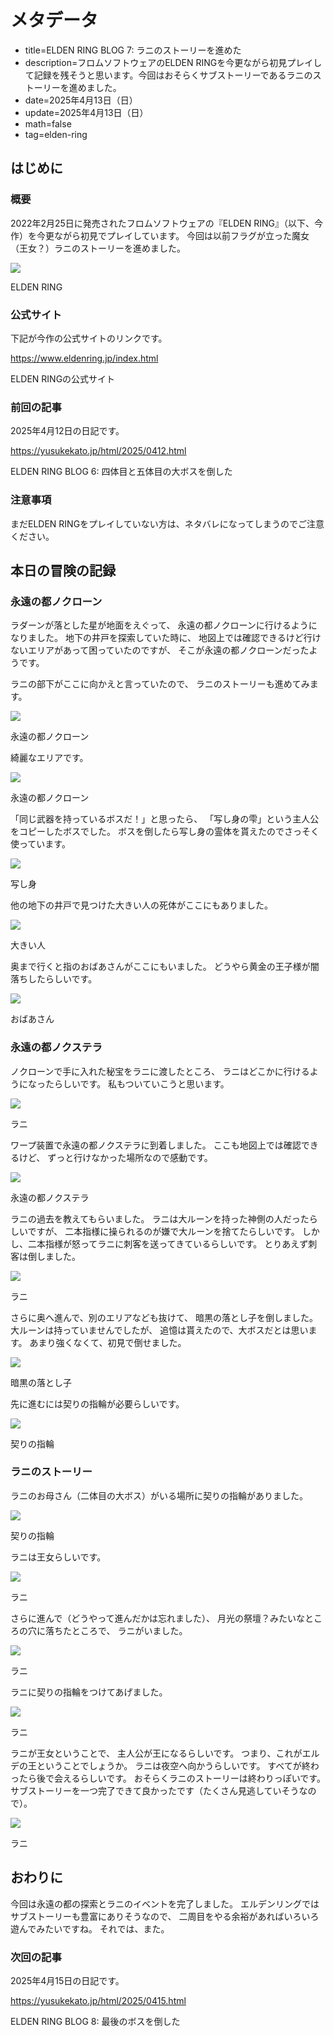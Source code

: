 # メタデータ
- title=ELDEN RING BLOG 7: ラニのストーリーを進めた
- description=フロムソフトウェアのELDEN RINGを今更ながら初見プレイして記録を残そうと思います。今回はおそらくサブストーリーであるラニのストーリーを進めました。
- date=2025年4月13日（日）
- update=2025年4月13日（日）
- math=false
- tag=elden-ring

## はじめに

### 概要

2022年2月25日に発売されたフロムソフトウェアの『ELDEN RING』（以下、今作）を今更ながら初見でプレイしています。
今回は以前フラグが立った魔女（王女？）ラニのストーリーを進めました。

![](../../images/2025/20250310_01.jpg)

ELDEN RING

### 公式サイト

下記が今作の公式サイトのリンクです。

https://www.eldenring.jp/index.html

ELDEN RINGの公式サイト

### 前回の記事

2025年4月12日の日記です。

https://yusukekato.jp/html/2025/0412.html

ELDEN RING BLOG 6: 四体目と五体目の大ボスを倒した

### 注意事項

まだELDEN RINGをプレイしていない方は、ネタバレになってしまうのでご注意ください。

## 本日の冒険の記録

### 永遠の都ノクローン

ラダーンが落とした星が地面をえぐって、
永遠の都ノクローンに行けるようになりました。
地下の井戸を探索していた時に、
地図上では確認できるけど行けないエリアがあって困っていたのですが、
そこが永遠の都ノクローンだったようです。

ラニの部下がここに向かえと言っていたので、
ラニのストーリーも進めてみます。

![](../../images/2025/20250413_01.jpg)

永遠の都ノクローン

綺麗なエリアです。

![](../../images/2025/20250413_02.jpg)

永遠の都ノクローン

「同じ武器を持っているボスだ！」と思ったら、
「写し身の雫」という主人公をコピーしたボスでした。
ボスを倒したら写し身の霊体を貰えたのでさっそく使っています。

![](../../images/2025/20250413_03.jpg)

写し身

他の地下の井戸で見つけた大きい人の死体がここにもありました。

![](../../images/2025/20250413_04.jpg)

大きい人

奥まで行くと指のおばあさんがここにもいました。
どうやら黄金の王子様が闇落ちしたらしいです。

![](../../images/2025/20250413_05.jpg)

おばあさん

### 永遠の都ノクステラ

ノクローンで手に入れた秘宝をラニに渡したところ、
ラニはどこかに行けるようになったらしいです。
私もついていこうと思います。

![](../../images/2025/20250413_06.jpg)

ラニ

ワープ装置で永遠の都ノクステラに到着しました。
ここも地図上では確認できるけど、
ずっと行けなかった場所なので感動です。

![](../../images/2025/20250413_08.jpg)

永遠の都ノクステラ

ラニの過去を教えてもらいました。
ラニは大ルーンを持った神側の人だったらしいですが、
二本指様に操られるのが嫌で大ルーンを捨てたらしいです。
しかし、二本指様が怒ってラニに刺客を送ってきているらしいです。
とりあえず刺客は倒しました。

![](../../images/2025/20250413_07.jpg)

ラニ

さらに奥へ進んで、別のエリアなども抜けて、
暗黒の落とし子を倒しました。
大ルーンは持っていませんでしたが、
追憶は貰えたので、大ボスだとは思います。
あまり強くなくて、初見で倒せました。

![](../../images/2025/20250413_09.jpg)

暗黒の落とし子

先に進むには契りの指輪が必要らしいです。

![](../../images/2025/20250413_10.jpg)

契りの指輪

### ラニのストーリー

ラニのお母さん（二体目の大ボス）がいる場所に契りの指輪がありました。

![](../../images/2025/20250413_11.jpg)

契りの指輪

ラニは王女らしいです。

![](../../images/2025/20250413_12.jpg)

ラニ

さらに進んで（どうやって進んだかは忘れました）、
月光の祭壇？みたいなところの穴に落ちたところで、
ラニがいました。

![](../../images/2025/20250413_13.jpg)

ラニ

ラニに契りの指輪をつけてあげました。

![](../../images/2025/20250413_14.jpg)

ラニ

ラニが王女ということで、
主人公が王になるらしいです。
つまり、これがエルデの王ということでしょうか。
ラニは夜空へ向かうらしいです。
すべてが終わったら後で会えるらしいです。
おそらくラニのストーリーは終わりっぽいです。
サブストーリーを一つ完了できて良かったです（たくさん見逃していそうなので）。

![](../../images/2025/20250413_15.jpg)

ラニ

## おわりに

今回は永遠の都の探索とラニのイベントを完了しました。
エルデンリングではサブストーリーも豊富にありそうなので、
二周目をやる余裕があればいろいろ遊んでみたいですね。
それでは、また。

### 次回の記事

2025年4月15日の日記です。

https://yusukekato.jp/html/2025/0415.html

ELDEN RING BLOG 8: 最後のボスを倒した